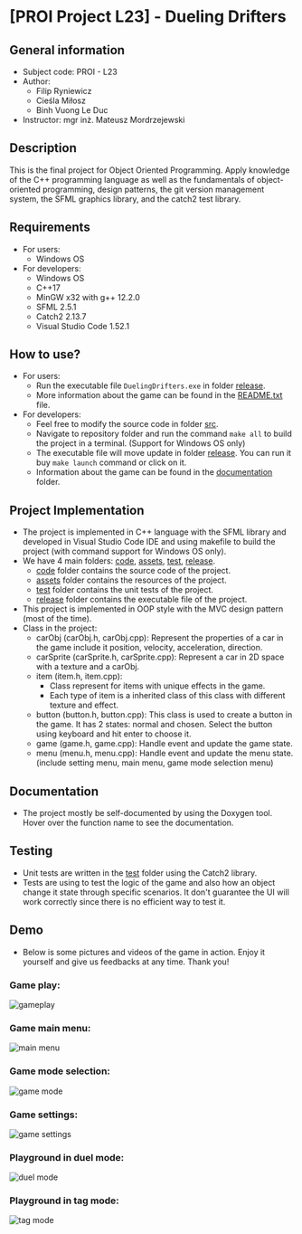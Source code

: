 # [PROI Project L23] - Dueling Drifters

## General information
* Subject code: PROI - L23
* Author:
    * Filip Ryniewicz
    * Cieśla Miłosz
    * Binh Vuong Le Duc
* Instructor: mgr inż. Mateusz Mordrzejewski

## **Description**
This is the final project for Object Oriented Programming. Apply knowledge of the C++ programming language as well as the fundamentals of object-oriented programming, design patterns, the git version management system, the SFML graphics library, and the catch2 test library.

## **Requirements**
* For users:
    * Windows OS
* For developers:
    * Windows OS
    * C++17
    * MinGW x32 with g++ 12.2.0
    * SFML 2.5.1
    * Catch2 2.13.7
    * Visual Studio Code 1.52.1

## **How to use?**
* For users:
    * Run the executable file `DuelingDrifters.exe` in folder [release](release).
    * More information about the game can be found in the [README.txt](/release/README.md) file.
* For developers:
    * Feel free to modify the source code in folder [src](src).
    * Navigate to repository folder and run the command `make all` to build the project in a terminal. (Support for Windows OS only)
    * The executable file will move update in folder [release](release). You can run it buy `make launch` command or click on it.
    * Information about the game can be found in the [documentation](documentation) folder.
## **Project Implementation**
* The project is implemented in C++ language with the SFML library and developed in Visual Studio Code IDE and using makefile to build the project (with command support for Windows OS only).
* We have 4 main folders: [code](code), [assets](assets), [test](test), [release](release).
    * [code](code) folder contains the source code of the project.
    * [assets](assets) folder contains the resources of the project.
    * [test](test) folder contains the unit tests of the project.
    * [release](release) folder contains the executable file of the project.
* This project is implemented in OOP style with the MVC design pattern (most of the time).
* Class in the project:
    * carObj (carObj.h, carObj.cpp): Represent the properties of a car in the game include it position, velocity, acceleration, direction.
    * carSprite (carSprite.h, carSprite.cpp): Represent a car in 2D space with a texture and a carObj.
    * item (item.h, item.cpp):
        * Class represent for items with unique effects in the game.
        * Each type of item is a inherited class of this class with different texture and effect.
    * button (button.h, button.cpp): This class is used to create a button in the game. It has 2 states: normal and chosen. Select the button using keyboard and hit enter to choose it.
    * game (game.h, game.cpp): Handle event and update the game state.
    * menu (menu.h, menu.cpp): Handle event and update the menu state. (include setting menu, main menu, game mode selection menu)
## **Documentation**
* The project mostly be self-documented by using the Doxygen tool. Hover over the function name to see the documentation.
## **Testing**
* Unit tests are written in the [test](test) folder using the Catch2 library.
* Tests are using to test the logic of the game and also how an object change it state through specific scenarios. It don't guarantee the UI will work correctly since there is no efficient way to test it.
## **Demo**
* Below is some pictures and videos of the game in action. Enjoy it yourself and give us feedbacks at any time. Thank you!
### **Game play:**
![gameplay](/documentation/img/gameplay.gif)
### **Game main menu:**
![main menu](/documentation/img/main_menu.png)
### **Game mode selection:**
![game mode](/documentation/img/game_mode.png)
### **Game settings:**
![game settings](/documentation/img/game_setting.png)
### **Playground in duel mode:**
![duel mode](/documentation/img/duel.png)
### **Playground in tag mode:**
![tag mode](/documentation/img/tag.png)